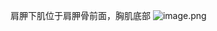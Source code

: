 肩胛下肌位于肩胛骨前面，胸肌底部
![image.png](https://qhdtc.oss-cn-chengdu.aliyuncs.com/obsidian/20230824132653.png)
